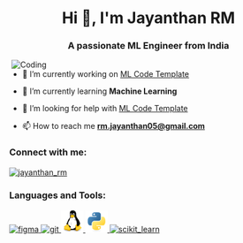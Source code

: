 <h1 align="center">Hi 👋, I'm Jayanthan RM</h1>
<h3 align="center">A passionate ML Engineer from India</h3>
<img align='right' alt="Coding" width="500" src="https://i.pinimg.com/originals/eb/50/87/eb50875a68b04b0480fa929af2c7547c.gif">

- 🔭 I’m currently working on [ML Code Template](https://github.com/JAYANTHAN05/ML-code-template-)

- 🌱 I’m currently learning **Machine Learning**

- 🤝 I’m looking for help with [ML Code Template](https://github.com/JAYANTHAN05/ML-code-template-)

- 📫 How to reach me **rm.jayanthan05@gmail.com**

<h3 align="left">Connect with me:</h3>
<p align="left">
<a href="https://www.leetcode.com/jayanthan_rm" target="blank"><img align="center" src="https://raw.githubusercontent.com/rahuldkjain/github-profile-readme-generator/master/src/images/icons/Social/leet-code.svg" alt="jayanthan_rm" height="30" width="40" /></a>
</p>

<h3 align="left">Languages and Tools:</h3>
<p align="left"> <a href="https://www.figma.com/" target="_blank" rel="noreferrer"> <img src="https://www.vectorlogo.zone/logos/figma/figma-icon.svg" alt="figma" width="40" height="40"/> </a> <a href="https://git-scm.com/" target="_blank" rel="noreferrer"> <img src="https://www.vectorlogo.zone/logos/git-scm/git-scm-icon.svg" alt="git" width="40" height="40"/> </a> <a href="https://www.linux.org/" target="_blank" rel="noreferrer"> <img src="https://raw.githubusercontent.com/devicons/devicon/master/icons/linux/linux-original.svg" alt="linux" width="40" height="40"/> </a> <a href="https://www.python.org" target="_blank" rel="noreferrer"> <img src="https://raw.githubusercontent.com/devicons/devicon/master/icons/python/python-original.svg" alt="python" width="40" height="40"/> </a> <a href="https://scikit-learn.org/" target="_blank" rel="noreferrer"> <img src="https://upload.wikimedia.org/wikipedia/commons/0/05/Scikit_learn_logo_small.svg" alt="scikit_learn" width="40" height="40"/> </a> </p>

